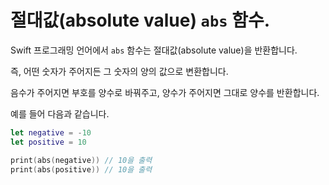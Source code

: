 # 절대값(absolute value) `abs` 함수.

Swift 프로그래밍 언어에서 `abs` 함수는 절대값(absolute value)을 반환합니다.

즉, 어떤 숫자가 주어지든 그 숫자의 양의 값으로 변환합니다.

음수가 주어지면 부호를 양수로 바꿔주고, 양수가 주어지면 그대로 양수를 반환합니다.

예를 들어 다음과 같습니다.

```swift
let negative = -10
let positive = 10

print(abs(negative)) // 10을 출력
print(abs(positive)) // 10을 출력
```
